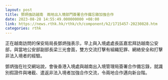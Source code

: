 ```yaml
---
layout: post
title: 鄧炳強訪越南　兩地出入境部門簽署合作備忘錄加強合作
date: 2023-08-28 14:55:49.000000000 +08:00
link: https://news.rthk.hk/rthk/ch/component/k2/1715457-20230828.htm
categories: rthk
---
```


正在越南訪問的保安局局長鄧炳強表示，早上與入境處處長區嘉宏拜訪越南公安部，與當地公安部副部長梁三光會面，雙方交流打擊有組織犯罪、網絡安全和打擊非法入境者的經驗。

鄧炳強在社交網站說，會後香港入境處與越南出入境管理局簽署合作備忘錄，就識別假證件與堵截、遣返非法入境者加強合作交流，令兩地合作邁向新台階。
